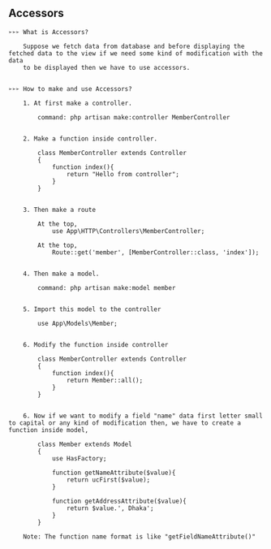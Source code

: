 ## **Accessors**

    ➢➢➢ What is Accessors?
    
        Suppose we fetch data from database and before displaying the fetched data to the view if we need some kind of modification with the data 
        to be displayed then we have to use accessors.
         
         
    ➢➢➢ How to make and use Accessors?
        
        1. At first make a controller.
        
            command: php artisan make:controller MemberController
        
        
        2. Make a function inside controller.
        
            class MemberController extends Controller
            {
                function index(){
                    return "Hello from controller";
                }
            }
        
        
        3. Then make a route
        
            At the top,
                use App\HTTP\Controllers\MemberController;
                
            At the top,
                Route::get('member', [MemberController::class, 'index']);
        
        
        4. Then make a model.
        
            command: php artisan make:model member
        
        
        5. Import this model to the controller
        
            use App\Models\Member;
            
            
        6. Modify the function inside controller
        
            class MemberController extends Controller
            {
                function index(){
                    return Member::all();
                }
            }
        
        
        6. Now if we want to modify a field "name" data first letter small to capital or any kind of modification then, we have to create a function inside model,
        
            class Member extends Model
            {
                use HasFactory; 
                
                function getNameAttribute($value){
                    return ucFirst($value);
                }
                
                function getAddressAttribute($value){
                    return $value.', Dhaka';
                }
            }
            
        Note: The function name format is like "getFieldNameAttribute()"